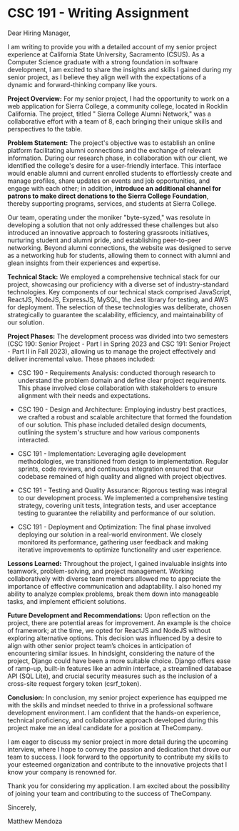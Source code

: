 # CSC 191 - Writing Assignment

Dear Hiring Manager,

I am writing to provide you with a detailed account of my senior project
experience at California State University, Sacramento (CSUS). As a Computer
Science graduate with a strong foundation in software development, I am excited
to share the insights and skills I gained during my senior project, as I
believe they align well with the expectations of a dynamic and forward-thinking
company like yours.

**Project Overview:**
For my senior project, I had the opportunity to work on a web application for
Sierra College, a community college, located in Rocklin California. The project,
titled " Sierra College Alumni Network," was a collaborative effort with a team
of 8, each bringing their unique skills and perspectives to the table.

**Problem Statement:**
The project's objective was to establish an online platform facilitating alumni
connections and the exchange of relevant information. During our research phase,
in collaboration with our client, we identified the college's desire for a
user-friendly interface. This interface would enable alumni and current enrolled
students to effortlessly create and manage profiles, share updates on events and
job opportunities, and engage with each other; in addition, **introduce an
additional channel for patrons to make direct donations to the Sierra College
Foundation**, thereby supporting programs, services, and students at Sierra College.

Our team, operating under the moniker "byte-syzed," was resolute in developing
a solution that not only addressed these challenges but also introduced an
innovative approach to fostering grassroots initiatives, nurturing student and
alumni pride, and establishing peer-to-peer networking. Beyond alumni connections,
the website was designed to serve as a networking hub for students, allowing
them to connect with alumni and glean insights from their experiences and expertise.

**Technical Stack:**
We employed a comprehensive technical stack for our project, showcasing our
proficiency with a diverse set of industry-standard technologies. Key components
of our technical stack comprised JavaScript, ReactJS, NodeJS, ExpressJS, MySQL,
the Jest library for testing, and AWS for deployment. The selection of these
technologies was deliberate, chosen strategically to guarantee the scalability,
efficiency, and maintainability of our solution.

**Project Phases:**
The development process was divided into two semesters
(CSC 190: Senior Project - Part I in Spring 2023 and
CSC 191: Senior Project - Part II in Fall 2023), allowing us to manage the
project effectively and deliver incremental value. These phases included:

- CSC 190 - Requirements Analysis: conducted thorough research to understand the
problem domain and define clear project requirements. This phase involved close
collaboration with stakeholders to ensure alignment with their needs and
expectations.

- CSC 190 - Design and Architecture: Employing industry best practices, we
crafted a robust and scalable architecture that formed the foundation of our
solution. This phase included detailed design documents, outlining the system's
structure and how various components interacted.

- CSC 191 - Implementation: Leveraging agile development methodologies, we
transitioned from design to implementation. Regular sprints, code reviews, and
continuous integration ensured that our codebase remained of high quality and
aligned with project objectives.

- CSC 191 - Testing and Quality Assurance: Rigorous testing was integral to our
development process. We implemented a comprehensive testing strategy, covering
unit tests, integration tests, and user acceptance testing to guarantee the
reliability and performance of our solution.

- CSC 191 - Deployment and Optimization: The final phase involved deploying our
solution in a real-world environment. We closely monitored its performance,
gathering user feedback and making iterative improvements to optimize
functionality and user experience.

**Lessons Learned:**
Throughout the project, I gained invaluable insights into teamwork,
problem-solving, and project management. Working collaboratively with diverse
team members allowed me to appreciate the importance of effective communication
and adaptability. I also honed my ability to analyze complex problems, break
them down into manageable tasks, and implement efficient solutions.

**Future Development and Recommendations:**
Upon reflection on the project, there are potential areas for improvement.
An example is the choice of framework; at the time, we opted for ReactJS and
NodeJS without exploring alternative options. This decision was influenced by a
desire to align with other senior project team’s choices in anticipation of
encountering similar issues. In hindsight, considering the nature of the project,
Django could have been a more suitable choice. Django offers ease of ramp-up,
built-in features like an admin interface, a streamlined database API (SQL Lite),
and crucial security measures such as the inclusion of a cross-site request
forgery token (csrf_token).

**Conclusion:**
In conclusion, my senior project experience has equipped me with the skills and
mindset needed to thrive in a professional software development environment.
I am confident that the hands-on experience, technical proficiency, and
collaborative approach developed during this project make me an ideal candidate
for a position at TheCompany.

I am eager to discuss my senior project in more detail during the upcoming
interview, where I hope to convey the passion and dedication that drove our
team to success. I look forward to the opportunity to contribute my skills to
your esteemed organization and contribute to the innovative projects that I
know your company is renowned for.

Thank you for considering my application. I am excited about the possibility of
joining your team and contributing to the success of TheCompany.

Sincerely,

Matthew Mendoza
